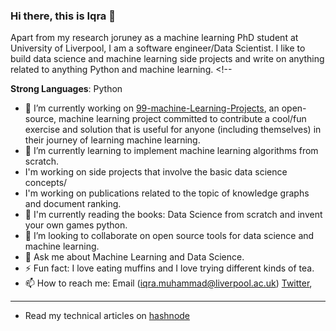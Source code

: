 ### Hi there, this is Iqra 👋

Apart from my research joruney as a machine learning PhD student at University of Liverpool, I am a software engineer/Data Scientist. I like to build data science and machine learning side projects and write on anything related to anything Python and machine learning. <!--

**Strong Languages**: Python 
  
- 🔭 I’m currently working on [99-machine-Learning-Projects](https://github.com/cemeiq/99-ML-Learning-Projects),  an open-source, machine learning project committed to contribute a cool/fun exercise and solution that is useful for anyone (including themselves) in their journey of learning machine learning.
- 🌱 I’m currently learning to implement machine learning algorithms from scratch.
- I'm working on side projects that involve the basic data science concepts/
- I'm working on publications related to the topic of knowledge graphs and document ranking.
- :book: I'm currently reading the books: Data Science from scratch and invent your own games python.
- 👯 I’m looking to collaborate on open source tools for data science and machine learning.
- 💬 Ask me about Machine Learning and Data Science.
- ⚡ Fun fact: I love eating muffins and I love trying different kinds of tea. 
- 📫 How to reach me: Email (iqra.muhammad@liverpool.ac.uk) [Twitter](https://twitter.com/giki_bla),
--------------

- Read my technical articles on [hashnode](https://iqra.hashnode.dev/)



